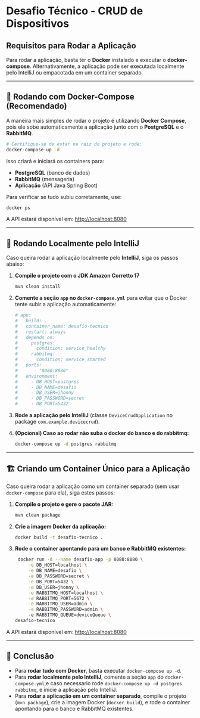 # Desafio Técnico - CRUD de Dispositivos

## Requisitos para Rodar a Aplicação

Para rodar a aplicação, basta ter o **Docker** instalado e executar o **docker-compose**. Alternativamente, a aplicação pode ser executada localmente pelo IntelliJ ou empacotada em um container separado.

---

## 🐳 Rodando com Docker-Compose (Recomendado)
A maneira mais simples de rodar o projeto é utilizando **Docker Compose**, pois ele sobe automaticamente a aplicação junto com o **PostgreSQL** e o **RabbitMQ**.

```sh
# Certifique-se de estar na raiz do projeto e rode:
docker-compose up -d
```

Isso criará e iniciará os containers para:
- **PostgreSQL** (banco de dados)
- **RabbitMQ** (mensageria)
- **Aplicação** (API Java Spring Boot)

Para verificar se tudo subiu corretamente, use:
```sh
docker ps
```

A API estará disponível em: [http://localhost:8080](http://localhost:8080)

---

## 🔧 Rodando Localmente pelo IntelliJ
Caso queira rodar a aplicação localmente pelo **IntelliJ**, siga os passos abaixo:

1. **Compile o projeto com o JDK Amazon Corretto 17**
    ```sh
    mvn clean install
    ```
2. **Comente a seção `app` no `docker-compose.yml`** para evitar que o Docker tente subir a aplicação automaticamente:
    ```yaml
    # app:
    #   build: .
    #   container_name: desafio-tecnico
    #   restart: always
    #   depends_on:
    #     postgres:
    #       condition: service_healthy
    #     rabbitmq:
    #       condition: service_started
    #   ports:
    #      - "8080:8080"
    #   environment:
    #     - DB_HOST=postgres
    #     - DB_NAME=desafio
    #     - DB_USER=jhonny
    #     - DB_PASSWORD=secret
    #     - DB_PORT=5432
    ```
3. **Rode a aplicação pelo IntelliJ** (classe `DeviceCrudApplication` no package `com.example.devicecrud`).

4. **(Opcional) Caso ao rodar não suba o docker do banco e do rabbitmq:**
    ```sh
    docker-compose up -d postgres rabbitmq
    ```
---

## 🏗️ Criando um Container Único para a Aplicação
Caso queira rodar a aplicação como um container separado (sem usar `docker-compose` para ela), siga estes passos:

1. **Compile o projeto e gere o pacote JAR:**
    ```sh
    mvn clean package
    ```
2. **Crie a imagem Docker da aplicação:**
    ```sh
    docker build -t desafio-tecnico .
    ```
3. **Rode o container apontando para um banco e RabbitMQ existentes:**
   ```sh
    docker run -d --name desafio-app -p 8080:8080 \
        -e DB_HOST=localhost \
        -e DB_NAME=desafio \
        -e DB_PASSWORD=secret \
        -e DB_PORT=5432 \
        -e DB_USER=jhonny \
        -e RABBITMQ_HOST=localhost \
        -e RABBITMQ_PORT=5672 \
        -e RABBITMQ_USER=admin \
        -e RABBITMQ_PASSWORD=admin \  
        -e RABBITMQ_QUEUE=deviceQueue \
   desafio-tecnico
    ```

A API estará disponível em: [http://localhost:8080](http://localhost:8080)

---

## 🚀 Conclusão
- Para **rodar tudo com Docker**, basta executar `docker-compose up -d`.
- Para **rodar localmente pelo IntelliJ**, comente a seção `app` do `docker-compose.yml`,e caso necessario rode `docker-compose up -d postgres rabbitmq`, e inicie a aplicação pelo IntelliJ.
- Para **rodar a aplicação em um container separado**, compile o projeto (`mvn package`), crie a imagem Docker (`docker build`), e rode o container apontando para o banco e RabbitMQ existentes.


